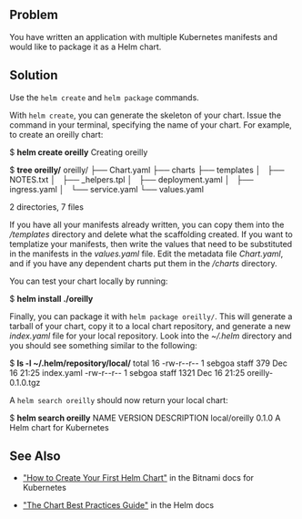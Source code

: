 ## Problem

You have written an application with multiple Kubernetes manifests and would like to package it as a Helm chart.

## Solution

Use the `helm create` and `helm package` commands.

With `helm create`, you can generate the skeleton of your chart. Issue the command in your terminal, specifying the name of your chart. For example, to create an oreilly chart:

$ **helm create oreilly**
Creating oreilly

$ **tree oreilly/**
oreilly/
├── Chart.yaml
├── charts
├── templates
│   ├── NOTES.txt
│   ├── \_helpers.tpl
│   ├── deployment.yaml
│   ├── ingress.yaml
│   └── service.yaml
└── values.yaml

2 directories, 7 files

If you have all your manifests already written, you can copy them into the _/templates_ directory and delete what the scaffolding created. If you want to templatize your manifests, then write the values that need to be substituted in the manifests in the _values.yaml_ file. Edit the metadata file _Chart.yaml_, and if you have any dependent charts put them in the _/charts_ directory.

You can test your chart locally by running:

$ **helm install ./oreilly**

Finally, you can package it with `helm package oreilly/`. This will generate a tarball of your chart, copy it to a local chart repository, and generate a new _index.yaml_ file for your local repository. Look into the _~/.helm_ directory and you should see something similar to the following:

$ **ls -l ~/.helm/repository/local/**
total 16
-rw-r--r--  1 sebgoa  staff   379 Dec 16 21:25 index.yaml
-rw-r--r--  1 sebgoa  staff  1321 Dec 16 21:25 oreilly-0.1.0.tgz

A `helm search oreilly` should now return your local chart:

$ **helm search oreilly**
NAME         	VERSION	DESCRIPTION
local/oreilly	0.1.0  	A Helm chart for Kubernetes

## See Also

*   ["How to Create Your First Helm Chart"](https://docs.bitnami.com/kubernetes/how-to/create-your-first-helm-chart/) in the Bitnami docs for Kubernetes
    
*   ["The Chart Best Practices Guide"](https://docs.helm.sh/chart_best_practices/) in the Helm docs